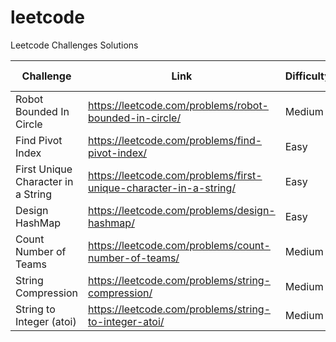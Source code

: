 # leetcode
Leetcode Challenges Solutions

| Challenge | Link | Difficulty | Optimum Solution |
| --------- | ---- | ---------- | ---------------- |
| Robot Bounded In Circle | https://leetcode.com/problems/robot-bounded-in-circle/ | Medium | :heavy_check_mark: |
| Find Pivot Index | https://leetcode.com/problems/find-pivot-index/ | Easy | :heavy_check_mark: |
| First Unique Character in a String| https://leetcode.com/problems/first-unique-character-in-a-string/ | Easy | :heavy_check_mark: |
| Design HashMap | https://leetcode.com/problems/design-hashmap/ | Easy | ✖️ |
| Count Number of Teams | https://leetcode.com/problems/count-number-of-teams/ | Medium | ✖️ |
| String Compression | https://leetcode.com/problems/string-compression/ | Medium | ✖️ |
| String to Integer (atoi) | https://leetcode.com/problems/string-to-integer-atoi/ | Medium | ✔️ |
